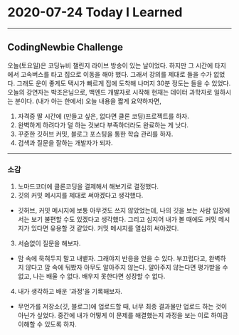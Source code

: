 # 2020-07-24 Today I Learned
---
## CodingNewbie Challenge
오늘(토요일)은 코딩뉴비 챌린지 라이브 방송이 있는 날이었다. 하지만 그 시간에 타지에서 고속버스를 타고 집으로 이동을 해야 했다. 그래서 강의를 제대로 들을 수가 없었다. 그래도 운이 좋게도 택시가 빠르게 집에 도착해 나머지 30분 정도는 들을 수 있었다.
오늘의 강연자는 박조은님으로, 백엔드 개발자로 시작해 현재는 데이터 과학자로 일하시는 분이다.
(내가 아는 한에서) 오늘 내용을 짧게 요약하자면,
1. 자격증 딸 시간에 (만들고 싶은, 없다면 클론 코딩)프로젝트를 하자.
2. 완벽하게 하려다가 덜 하는 것보다 부족하더라도 완료하는 게 낫다.
3. 꾸준한 깃허브 커밋, 블로그 포스팅을 통한 학습 관리를 하자.
4. 검색과 질문을 잘하는 개발자가 되자.

---
### 소감
1. 노마드코더에 클론코딩을 결제해서 해보기로 결정했다.
2. 깃의 커밋 메시지를 제대로 써야겠다고 생각했다.
  - 깃허브, 커밋 메시지에 보통 아무것도 쓰지 않았었는데, 나의 깃을 보는 사람 입장에서는 보기 불편할 수도 있겠다고 생각했다. 그리고 심지어 내가 볼 때에도 커밋 메시지가 있다면 유용할 것 같았다. 커밋 메시지를 열심히 써야겠다.
3. 서슴없이 질문을 해보자.
  - 맘 속에 묵혀두지 말고 내뱉자. 그래야지 반응을 얻을 수 있다. 부끄럽다고, 완벽하지 않다고 맘 속에 둬봤자 아무도 알아주지 않는다. 알아주지 않는다면 평가받을 수 없고, 나는 배울 수 없다. 배우지 못한다면 성장할 수 없다.
4. 내가 생각하고 배운 '과정'을 기록해보자.
  - 무언가를 저장소(깃, 블로그)에 업로드할 때, 너무 최종 결과물만 업로드 하는 것이 아닌가 싶었다. 중간에 내가 어떻게 이 문제를 해결했는지 과정을 보는 이로 하여금 이해할 수 있도록 하자.

